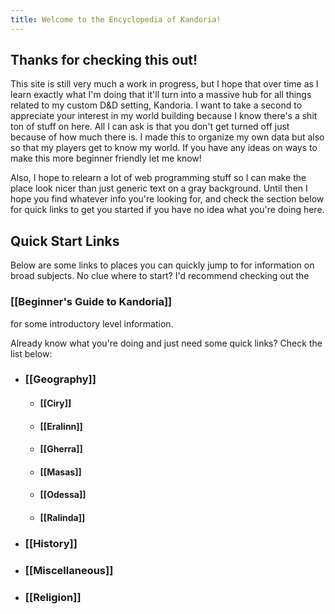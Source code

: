 ```yaml
---
title: Welcome to the Encyclopedia of Kandoria!
---
```

## Thanks for checking this out!
This site is still very much a work in progress, but I hope that over time as I learn exactly what I'm doing that it'll turn into a massive hub for all things related to my custom D&D setting, Kandoria. I want to take a second to appreciate your interest in my world building because I know there's a shit ton of stuff on here. All I can ask is that you don't get turned off just because of how much there is. I made this to organize my own data but also so that my players get to know my world. If you have any ideas on ways to make this more beginner friendly let me know!

Also, I hope to relearn a lot of web programming stuff so I can make the place look nicer than just generic text on a gray background. Until then I hope you find whatever info you're looking for, and check the section below for quick links to get you started if you have no idea what you're doing here.

## Quick Start Links
Below are some links to places you can quickly jump to for information on broad subjects. No clue where to start? I'd recommend checking out the
### [[Beginner's Guide to Kandoria]]

for some introductory level information. 

Already know what you're doing and just need some quick links? Check the list below:
- ### [[Geography]]
	- #### [[Ciry]]
	- #### [[Eralinn]]
	- #### [[Gherra]]
	- #### [[Masas]]
	- #### [[Odessa]]
	- #### [[Ralinda]]
- ### [[History]]
- ### [[Miscellaneous]]
- ### [[Religion]]